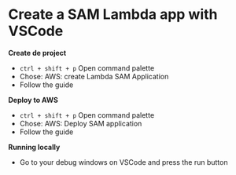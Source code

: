# Create a SAM Lambda app with VSCode

**Create de project**

- `ctrl + shift + p` Open command palette
- Chose: AWS: create Lambda SAM Application
- Follow the guide

**Deploy to AWS**

- `ctrl + shift + p` Open command palette
- Chose: AWS: Deploy SAM application
- Follow the guide

**Running locally**

- Go to your debug windows on VSCode and press the run button
